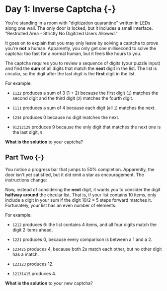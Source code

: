 
# Day 1: Inverse Captcha {-}

You're standing in a room with "digitization quarantine" written in LEDs along
one wall. The only door is locked, but it includes a small
interface. "Restricted Area - Strictly No Digitized Users Allowed."

It goes on to explain that you may only leave by solving a captcha to prove
you're **not** a human. Apparently, you only get one millisecond to solve the
captcha: too fast for a normal human, but it feels like hours to you.

The captcha requires you to review a sequence of digits (your puzzle input) and
find the **sum** of all digits that match the **next** digit in the list. The
list is circular, so the digit after the last digit is the **first** digit in
the list.

For example:

+ `1122` produces a sum of 3 (1 + 2) because the first digit (`1`) matches the
  second digit and the third digit (`2`) matches the fourth digit.

+ `1111` produces a sum of 4 because each digit (all `1`) matches the next.

+ `1234` produces 0 because no digit matches the next.

+ `91212129` produces 9 because the only digit that matches the next one is the
  last digit, `9`.

**What is the solution** to your captcha?

## Part Two {-}

You notice a progress bar that jumps to 50% completion. Apparently, the door
isn't yet satisfied, but it did emit a star as encouragement. The instructions
change:

Now, instead of considering the **next** digit, it wants you to consider the digit
**halfway around** the circular list. That is, if your list contains 10 items, only
include a digit in your sum if the digit 10/2 = 5 steps forward matches
it. Fortunately, your list has an even number of elements.

For example:

+ `1212` produces 6: the list contains 4 items, and all four digits match the
  digit 2 items ahead.

+ `1221` produces 0, because every comparison is between a 1 and a 2.

+ `123425` produces 4, because both 2s match each other, but no other digit has
  a match.

+ `123123` produces 12.

+ `12131415` produces 4.

**What is the solution** to your new captcha?

